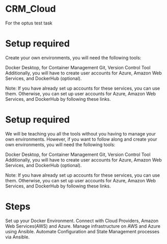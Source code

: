# CRM_Cloud
For the optus test task


# Setup required
Create your own environments, you will need the following tools:

Docker Desktop, for Container Management
Git, Version Control Tool
Additionally, you will have to create user accounts for Azure, Amazon Web Services, and DockerHub (optional).

Note: If you have already set up accounts for these services, you can use them. Otherwise, you can set up user accounts for Azure, Amazon Web Services, and DockerHub by following these links.

# Setup required
We will be teaching you all the tools without you having to manage your own environments. However, if you want to follow along and create your own environments, you will need the following tools:

Docker Desktop, for Container Management
Git, Version Control Tool
Additionally, you will have to create user accounts for Azure, Amazon Web Services, and DockerHub (optional).

Note: If you have already set up accounts for these services, you can use them. Otherwise, you can set up user accounts for Azure, Amazon Web Services, and DockerHub by following these links.

# Steps

  Set up your Docker Environment.
  Connect with Cloud Providers, Amazon Web Services(AWS) and Azure.
  Manage infrastructure on AWS and Azure using Ansible.
  Automate Configuration and State Management processes via Ansible.

 # 
  
  
 
